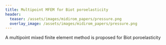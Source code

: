 ```yaml
---
title: Multipoint MFEM for Biot poroelasticity
header: 
  teaser: /assets/images/midirom_papers/pressure.png
  overlay_image: /assets/images/midirom_papers/pressure.png
---
```


A multipoint mixed finite element method is proposed for Biot poroelasticity